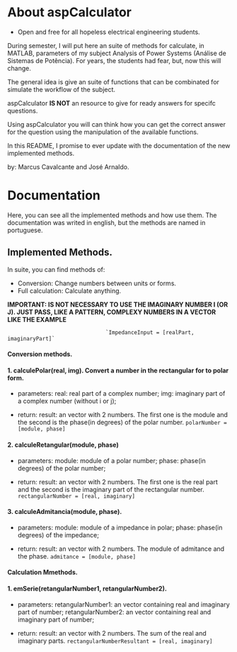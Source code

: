 # About aspCalculator

- Open and free for all hopeless electrical engineering students.

During semester, I will put here an suite of methods for calculate, in MATLAB, parameters of my subject Analysis of Power Systems (Análise de Sistemas de Potência). For years, the students had fear, but, now this will change. 

The general idea is give an suite of functions that can be combinated for simulate the workflow of the subject. 

aspCalculator **IS NOT** an resource to give for ready answers for specifc questions.

Using aspCalculator you will can think how you can get the correct answer for the question using the manipulation of the available functions. 

In this README, I promise to ever update with the documentation of the new implemented methods.  

by: Marcus Cavalcante and José Arnaldo. 


# Documentation

Here, you can see all the implemented methods and how use them. 
The documentation was writed in english, but the methods are named in portuguese.

## Implemented Methods.

In suite, you can find methods of:

- Conversion: Change numbers between units or forms. 
- Full calculation: Calculate anything. 

**IMPORTANT: IS NOT NECESSARY TO USE THE IMAGINARY NUMBER I (OR J). JUST PASS, LIKE A PATTERN, COMPLEXY NUMBERS IN A VECTOR LIKE THE EXAMPLE**

                                   `ImpedanceInput = [realPart, imaginaryPart]`

#### Conversion methods.

#### 1. calculePolar(real, img). Convert a number in the rectangular for to polar form. 
  - parameters:
  real: real part of a complex number;
   img: imaginary part of a complex number (without i or j);
   
  - return:
  result: an vector with 2 numbers. The first one is the module and the second is the phase(in degrees) of the polar number.
 `polarNumber = [module, phase]`
  
#### 2. calculeRetangular(module, phase)
   - parameters:
   module: module of a polar number;
   phase: phase(in degrees) of the polar number;
   
  - return:
  result: an vector with 2 numbers. The first one is the real part and the second is the imaginary part of the rectangular number.
`rectangularNumber = [real, imaginary]`

#### 3. calculeAdmitancia(module, phase).
   - parameters:
   module: module of a impedance in polar;
   phase: phase(in degrees) of the impedance;
   
  - return:
  result: an vector with 2 numbers. The module of admitance and the phase.
`admitance = [module, phase]`


#### Calculation Mmethods.

#### 1. emSerie(retangularNumber1, retangularNumber2).
   - parameters:
   retangularNumber1: an vector containing real and imaginary part of number;
   retangularNumber2: an vector containing real and imaginary part of number;
   
  - return:
  result: an vector with 2 numbers. The sum of the real and imaginary parts.
`rectangularNumberResultant = [real, imaginary]`

